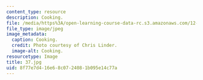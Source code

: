 ```yaml
---
content_type: resource
description: Cooking.
file: /media/https%3A/open-learning-course-data-rc.s3.amazonaws.com/12-753-geodynamics-seminar-spring-2006/8f77e7d416e68c0724081b095e14c77a_37.jpg
file_type: image/jpeg
image_metadata:
  caption: Cooking.
  credit: Photo courtesy of Chris Linder.
  image-alt: Cooking.
resourcetype: Image
title: 37.jpg
uid: 8f77e7d4-16e6-8c07-2408-1b095e14c77a
---
```

